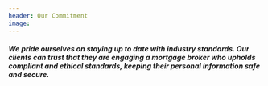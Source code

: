 ```yaml
---
header: Our Commitment
image:
---
```


##### We pride ourselves on staying up to date with industry standards. Our clients can trust that they are engaging a mortgage broker who upholds compliant and ethical standards, keeping their personal information safe and secure.
